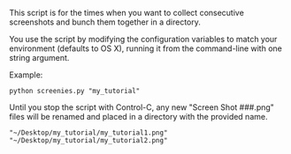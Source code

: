 This script is for the times when you want to collect consecutive
screenshots and bunch them together in a directory.

You use the script by modifying the configuration variables to match
your environment (defaults to OS X), running it from the command-line
with one string argument.

Example:

    python screenies.py "my_tutorial"

Until you stop the script with Control-C, any new "Screen Shot ###.png"
files will be renamed and placed in a directory with the provided name.

    "~/Desktop/my_tutorial/my_tutorial1.png"
    "~/Desktop/my_tutorial/my_tutorial2.png"